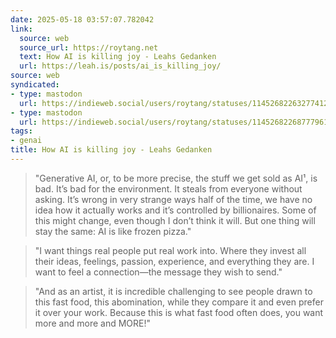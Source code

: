 ```yaml
---
date: 2025-05-18 03:57:07.782042
link:
  source: web
  source_url: https://roytang.net
  text: How AI is killing joy - Leahs Gedanken
  url: https://leah.is/posts/ai_is_killing_joy/
source: web
syndicated:
- type: mastodon
  url: https://indieweb.social/users/roytang/statuses/114526822632774129
- type: mastodon
  url: https://indieweb.social/users/roytang/statuses/114526822687779614
tags:
- genai
title: How AI is killing joy - Leahs Gedanken
---
```


> "Generative AI, or, to be more precise, the stuff we get sold as AI¹, is bad. It’s bad for the environment. It steals from everyone without asking. It’s wrong in very strange ways half of the time, we have no idea how it actually works and it’s controlled by billionaires. Some of this might change, even though I don’t think it will. But one thing will stay the same: AI is like frozen pizza."
<!--sep-->
> "I want things real people put real work into. Where they invest all their ideas, feelings, passion, experience, and everything they are. I want to feel a connection—the message they wish to send."

> "And as an artist, it is incredible challenging to see people drawn to this fast food, this abomination, while they compare it and even prefer it over your work. Because this is what fast food often does, you want more and more and MORE!"